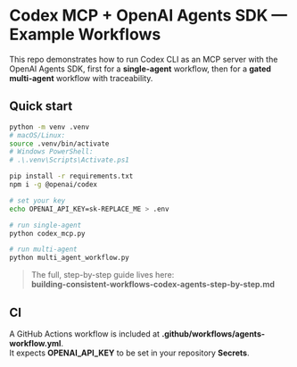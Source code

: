 # Codex MCP + OpenAI Agents SDK — Example Workflows

This repo demonstrates how to run Codex CLI as an MCP server with the OpenAI Agents SDK, first for a **single-agent** workflow, then for a **gated multi-agent** workflow with traceability.

## Quick start
```bash
python -m venv .venv
# macOS/Linux:
source .venv/bin/activate
# Windows PowerShell:
# .\.venv\Scripts\Activate.ps1

pip install -r requirements.txt
npm i -g @openai/codex

# set your key
echo OPENAI_API_KEY=sk-REPLACE_ME > .env

# run single-agent
python codex_mcp.py

# run multi-agent
python multi_agent_workflow.py
```

> The full, step-by-step guide lives here:  
> **building-consistent-workflows-codex-agents-step-by-step.md**

## CI
A GitHub Actions workflow is included at **.github/workflows/agents-workflow.yml**.  
It expects **OPENAI_API_KEY** to be set in your repository **Secrets**.
